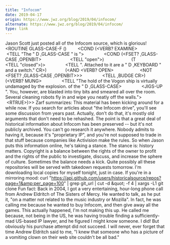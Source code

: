 ```yaml
---
title: "Infocom"
date: 2019-04-17
origin: https://www.jwz.org/blog/2019/04/infocom/
alternate: https://www.jwz.org/blog/2019/04/infocom/
type: link
---
```


Jason Scott just posted all of the Infocom source, which is glorious! &lt;ROUTINE GLASS-CASE-F ()         &lt;COND (&lt;VERB? EXAMINE>                &lt;TELL &quot;The &quot; D ,GLASS-CASE &quot; is &quot;>                &lt;COND (&lt;FSET? ,GLASS-CASE ,OPENBIT>                       &lt;TELL &quot;open&quot;>)                      (T                       &lt;TELL &quot;closed&quot;>)>                &lt;TELL &quot;. Attached to it are a &quot; D ,KEYBOARD &quot; and a switch.&quot; CR>)               (&lt;AND &lt;VERB? OPEN>                     &lt;NOT &lt;FSET? ,GLASS-CASE ,OPENBIT>>>                &lt;TELL ,BUDGE CR>)               (&lt;VERB? MUNG>                &lt;TELL &quot;The hold of the Vogon ship is virtually undamaged by the explosion. of the &quot; D ,GLASS-CASE>                &lt;JIGS-UP &quot;. You, however, are blasted into tiny bits and smeared all over the room. Several cleaning robots fly in and wipe you neatly off the walls.&quot;>                &lt;RTRUE>)>> Zarf summarizes: This material has been kicking around for a while now. If you search for articles about &quot;the Infocom drive&quot;, you'll see some discussion from years past. Actually, don't do that, it's mostly old arguments that don't need to be rehashed. The point is that a great deal of historical information about Infocom has been preserved -- but it's not publicly archived. You can't go research it anywhere. Nobody admits to having it, because it's &quot;proprietary IP&quot;, and you're not supposed to trade in that stuff because companies like Activision make the rules. So when Jason puts this information online, he's taking a stance. The stance is: history matters. Copyright is a balance between the rights of the owner to profit and the rights of the public to investigate, discuss, and increase the sphere of culture. Sometimes the balance needs a kick. Quite possibly all these repositories will be served with takedown requests tomorrow. I'm downloading local copies for myself tonight, just in case. If you're in a mirroring mood: curl &quot;https://api.github.com/users/historicalsource/repos?page=1&amp;per_page=100&quot; | grep git_url | cut -d \&quot; -f 4 | xargs -L1 git clone Fun fact: Back in 2004, I got a very entertaining, hour-long phone call from Andrew Eldritch of The Sisters of Mercy. He wanted to talk, as he put it, &quot;on a matter not related to the music industry or Mozilla&quot;. In fact, he was calling me because he wanted to buy Infocom, and then give away all the games. This actually happened, I'm not making this up. He called me because, not being in the US, he was having trouble finding a sufficiently-mad US-based IP lawyer, and he figured I might know someone. I did! But obviously his purchase attempt did not succeed. I will never, ever forget that time Andrew Eldritch said to me, &quot;I knew that someone who has a picture of a vomiting clown on their web site couldn't be all bad.&quot;
